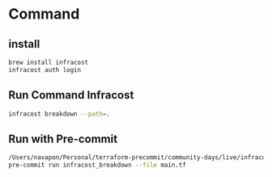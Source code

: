 # Command

## install

```bash
brew install infracost
infracost auth login
```

## Run Command Infracost

```bash
infracost breakdown --path=. 
```

## Run with Pre-commit

```bash
/Users/navapon/Personal/terraform-precommit/community-days/live/infracost
pre-commit run infracost_breakdown --file main.tf  
```
